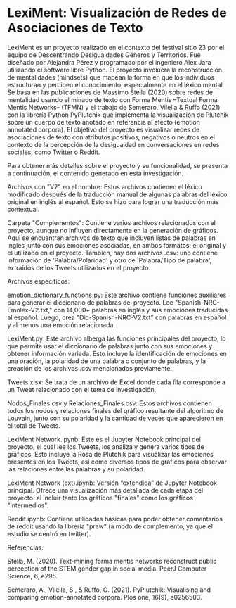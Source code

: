# LexiMent: Visualización de Redes de Asociaciones de Texto

LexiMent es un proyecto realizado en el contexto del festival sitio 23 por el equipo de Descentrando Desigualdades Géneros y Territorios. Fue diseñado por Alejandra Pérez y programado por el ingeniero Alex Jara utilizando el software libre Python. El proyecto involucra la reconstrucción de mentalidades (mindsets) que mapean la forma en que los individuos estructuran y perciben el conocimiento, especialmente en el léxico mental. Se basa en las publicaciones de Massimo Stella (2020) sobre redes de mentalidad usando el minado de texto con Forma Mentis –Textual Forma Mentis Networks– (TFMN) y el trabajo de Semeraro, Vilella & Ruffo (2021) con la librería Python PyPlutchik que implementa la visualización de Plutchik sobre un cuerpo de texto anotado en referencia al afecto (emotion annotated corpora). El objetivo del proyecto es visualizar redes de asociaciones de texto con atributos positivos, negativos o neutros en el contexto de la percepción de la desigualdad en conversaciones en redes sociales, como Twitter o Reddit.

Para obtener más detalles sobre el proyecto y su funcionalidad, se presenta a continuación, el contenido generado en esta investigación.

Archivos con "V2" en el nombre: Estos archivos contienen el léxico modificado después de la traducción manual de algunas palabras del léxico original en inglés al español. Esto se hizo para lograr una traducción más contextual.

Carpeta "Complementos": Contiene varios archivos relacionados con el proyecto, aunque no influyen directamente en la generación de gráficos. Aquí se encuentran archivos de texto que incluyen listas de palabras en inglés junto con sus emociones asociadas, en ambos formatos: el original y el utilizado en el proyecto. También, hay dos archivos .csv: uno contiene información de 'Palabra/Polaridad' y otro de 'Palabra/Tipo de palabra', extraídos de los Tweets utilizados en el proyecto.

Archivos específicos:

emotion_dictionary_functions.py: Este archivo contiene funciones auxiliares para generar el diccionario de palabras del proyecto. Lee "Spanish-NRC-Emolex-V2.txt," con 14,000+ palabras en inglés y sus emociones traducidas al español. Luego, crea "Dic-Spanish-NRC-V2.txt" con palabras en español y al menos una emoción relacionada.

LexiMent.py: Este archivo alberga las funciones principales del proyecto, lo que permite usar el diccionario de palabras junto con sus emociones y obtener información variada. Esto incluye la identificación de emociones en una oración, la polaridad de una palabra o conjunto de palabras, y la creación de los archivos .csv mencionados previamente.

Tweets.xlsx: Se trata de un archivo de Excel donde cada fila corresponde a un Tweet relacionado con el tema de investigación.

Nodos_Finales.csv y Relaciones_Finales.csv: Estos archivos contienen todos los nodos y relaciones finales del gráfico resultante del algoritmo de Louvain, junto con su polaridad y la cantidad de veces que aparecieron en el total de Tweets.

LexiMent Network.ipynb: Este es el Jupyter Notebook principal del proyecto, el cual lee los Tweets, los analiza y genera varios tipos de gráficos. Esto incluye la Rosa de Plutchik para visualizar las emociones presentes en los Tweets, así como diversos tipos de gráficos para observar las relaciones entre las palabras y su polaridad.

LexiMent Network (ext).ipynb: Versión “extendida” de Jupyter Notebook principal. Ofrece una visualización más detallada de cada etapa del proyecto. al incluir tanto los gráficos "finales" como los gráficos "intermedios".

Reddit.ipynb: Contiene utilidades básicas para poder obtener comentarios de reddit usando la librería "praw" (a modo de complemento, ya que el estudio se centró en twitter).

Referencias:

Stella, M. (2020). Text-mining forma mentis networks reconstruct public perception of the STEM gender gap in social media. PeerJ Computer Science, 6, e295.

Semeraro, A., Vilella, S., & Ruffo, G. (2021). PyPlutchik: Visualising and comparing emotion-annotated corpora. Plos one, 16(9), e0256503.
